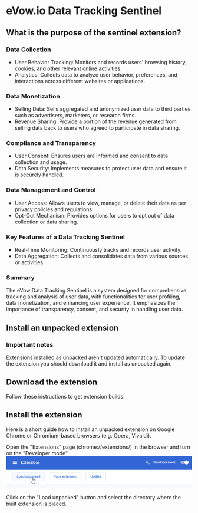 # eVow.io Data Tracking Sentinel

## What is the purpose of the sentinel extension?

### Data Collection
- User Behavior Tracking: Monitors and records users' browsing history, cookies, and other relevant online activities.
- Analytics: Collects data to analyze user behavior, preferences, and interactions across different websites or applications.
### Data Monetization
- Selling Data: Sells aggregated and anonymized user data to third parties such as advertisers, marketers, or research firms.
- Revenue Sharing: Provide a portion of the revenue generated from selling data back to users who agreed to participate in data sharing.
### Compliance and Transparency
- User Consent: Ensures users are informed and consent to data collection and usage.
- Data Security: Implements measures to protect user data and ensure it is securely handled.
### Data Management and Control
- User Access: Allows users to view, manage, or delete their data as per privacy policies and regulations.
- Opt-Out Mechanism: Provides options for users to opt out of data collection or data sharing.
### Key Features of a Data Tracking Sentinel
- Real-Time Monitoring: Continuously tracks and records user activity.
- Data Aggregation: Collects and consolidates data from various sources or activities.
### Summary
The eVow Data Tracking Sentinel is a system designed for comprehensive tracking and analysis of user data, with functionalities for user profiling, data monetization, and enhancing user experience. It emphasizes the importance of transparency, consent, and security in handling user data.

## Install an unpacked extension
### Important notes
Extensions installed as unpacked aren't updated automatically. To update the extension you should download it and install as unpacked again.

## Download the extension
Follow these instructions to get extension builds.

## Install the extension
Here is a short guide how to install an unpacked extension on Google Chrome or Chromium-based browsers (e.g. Opera, Vivaldi).

Open the "Extensions" page (chrome://extensions/) in the browser and turn on the "Developer mode".
![](https://github.com/eVowIO/Data-Tracking-Sentinel/blob/main/unpacked.png)

Click on the "Load unpacked" button and select the directory where the built extension is placed.
